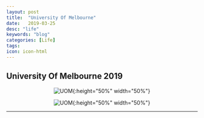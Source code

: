 ```yaml
---
layout: post
title:  "University Of Melbourne"
date:   2019-03-25
desc: "life"
keywords: "blog"
categories: [Life]
tags: 
icon: icon-html
---
```


## University Of Melbourne 2019

<div style="text-align:center" markdown="1">

![UOM](https://user-images.githubusercontent.com/40975373/55287791-5f291200-53f9-11e9-8071-8c5ed3477704.jpeg){:height="50%" width="50%"}

![UOM](https://user-images.githubusercontent.com/40975373/55287798-723be200-53f9-11e9-8bc9-dbf543d3a160.jpeg){:height="50%" width="50%"}

</div>

---